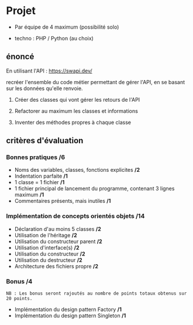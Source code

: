 # Projet

- Par équipe de 4 maximum (possibilité solo)

- techno : PHP / Python (au choix)

## énoncé

En utilisant l'API : https://swapi.dev/

recréer l'ensemble du code métier permettant de gérer l'API, en se basant sur les données qu'elle renvoie.

1. Créer des classes qui vont gérer les retours de l'API

2. Refactorer au maximum les classes et informations

3. Inventer des méthodes propres à chaque classe

## critères d'évaluation

### Bonnes pratiques __/6__
- Noms des variables, classes, fonctions explicites __/2__
- Indentation parfaite __/1__
- 1 classe = 1 fichier __/1__
- 1 fichier principal de lancement du programme, contenant 3 lignes maximum __/1__
- Commentaires présents, mais inutiles __/1__

### Implémentation de concepts orientés objets __/14__
- Déclaration d'au moins 5 classes __/2__
- Utilisation de l'héritage __/2__
- Utilisation du constructeur parent __/2__
- Utilisation d'interface(s) __/2__
- Utilisation du constructeur __/2__
- Utilisation du destructeur __/2__
- Architecture des fichiers propre __/2__

### Bonus /4
```
NB : Les bonus seront rajoutés au nombre de points totaux obtenus sur 20 points.
```
- Implémentation du design pattern Factory __/1__
- Implémentation du design pattern Singleton __/1__

